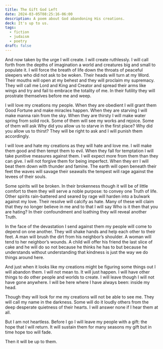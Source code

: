 ```yaml
---
title: The Gift God Left
date: 2024-03-05T08:25:16-06:00
description: A poem about God abandoning His creations.
deck: It's up to us.
tags:
  - fiction
  - judaism
  - poetry
draft: false
---
```


And now
taken by the urge
I will create.
I will create ruthlessly.
I will call forth from the depths of imagination
a world
and creatures big and small to populate it.
I will force the breath of life
down the throats of peaceful sleepers
who did not ask to be woken.
Their heads will turn at my Word.
Their mouths will open at my behest
and they will proclaim my supremacy.
They will call me Lord and King and Creator
and spread their arms like wings
and try
and fail
to embrace the totality of me.
In their futility
they will prostrate themselves before me
and weep.

I will love my creations
my people.
When they are obedient
I will grant them Good Fortune
and make miracles happen.
When they are starving
I will make manna rain from the sky.
When they are thirsty
I will make water spring from solid rock.
Some of them will see my works and rejoice.
Some of them will ask
Why did you allow us to starve in the first place?
Why did you allow us to thirst?
They will be right to ask
and I will punish them accordingly.

I will love and hate my creations
as they will hate and love me.
I will make them good
and then tempt them to evil.
When they fall for temptation
I will take punitive measures against them.
I will expect more from them than they can give.
I will not forgive them for being imperfect.
When they err
I will beat them down with thunder and famine.
The earth will open beneath their feet
the waves will savage their seawalls
the tempest will rage against the levees of their souls.

Some spirits will be broken.
In their brokenness
though it will be of little comfort to them
they will serve a noble purpose:
to convey one Truth of life.
Other spirits
rain-battered and seared by rage
will harden into a bulwark against my love.
Their resolve will calcify as hate.
Many of these will claim that they no longer believe in me
and to that I will say
Who is it then that you are hating?
In their confoundment and loathing
they will reveal another Truth.

In the face of the devastation I send against them
my people will come to depend on one another.
They will shake hands
and help each other to their feet.
A man will brush the dirt from his neighbor’s shoulder.
A woman will tend to her neighbor’s wounds.
A child will offer his friend the last slice of cake
and he will do so not because he thinks he has to
but because he understands
without understanding
that kindness is just the way we do things around here.

And just when it looks like my creations
might be figuring some things out
I will abandon them.
I will not mean to.
It will just happen.
I will have other things to do
other people and worlds to create.
I will leave
though I will not have gone anywhere.
I will be here
where I have always been:
inside my head.

Though they will look for me
my creations will not be able to see me.
They will call my name in the darkness.
Some will do it loudly
others from the deep
desperate quietness of their hearts.
I will answer none
if I hear them at all.

But I am not heartless.
Before I go
I will leave my people with a gift:
the hope that I will return.
It will sustain them for many seasons
my gift
but in time
hope too will fade.

Then it will be up to them.
